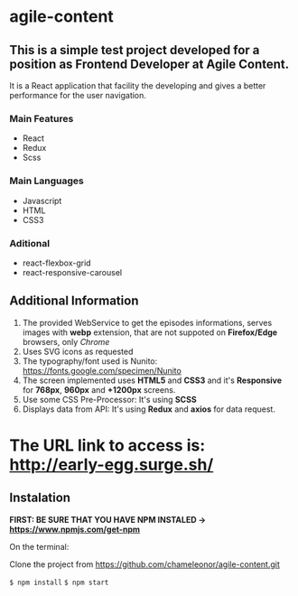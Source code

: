 # agile-content

## This is a simple test project developed for a position as Frontend Developer at Agile Content.

It is a React application that facility the developing and gives a better performance for the user navigation.

### Main Features

* React
* Redux
* Scss

### Main Languages

* Javascript
* HTML
* CSS3

### Aditional

* react-flexbox-grid
* react-responsive-carousel

## Additional Information

1. The provided WebService to get the episodes informations, serves images with **webp** extension, that are not suppoted on **Firefox/Edge** browsers, only *Chrome*
2. Uses SVG icons as requested
3. The typography/font used is Nunito: https://fonts.google.com/specimen/Nunito
4. The screen implemented uses **HTML5** and **CSS3** and it's **Responsive** for **768px**, **960px** and **+1200px** screens.
5. Use some CSS Pre-Processor: It's using **SCSS**
6. Displays data from API: It's using **Redux** and **axios** for data request. 

# The URL link to access is: http://early-egg.surge.sh/

## Instalation

**FIRST: BE SURE THAT YOU HAVE NPM INSTALED -> https://www.npmjs.com/get-npm**

On the terminal:

Clone the project from https://github.com/chameleonor/agile-content.git

`$ npm install`
`$ npm start`
